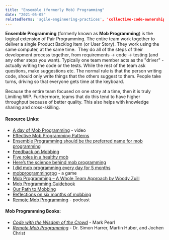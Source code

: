 ```yaml
---
title: "Ensemble (formerly Mob) Programming"
date: "2021-05-05"
relatedTerms: 'agile-engineering-practices', 'collective-code-ownership', 'pair-programming'
---
```


**Ensemble Programming** (formerly known as **Mob Programming**) is the logical extension of Pair Programming. The entire team work together to deliver a single Product Backlog Item (or User Story). They work using the same computer, at the same time.  They do all of the steps of their development process together, from requirements -> code -> testing (and any other steps you want). Typically one team member acts as the "driver" - actually writing the code or the tests. While the rest of the team ask questions, make suggestions etc. The normal rule is that the person writing code, should only write things that the others suggest to them. People take turns, driving so that everyone gets time at the keyboard.

Because the entire team focused on one story at a time, then it is truly Limiting WIP. Furthermore, teams that do this tend to have higher throughput because of better quality. This also helps with knowledge sharing and cross-skilling.

#### Resource Links:

- [A day of Mob Programming](https://www.youtube.com/watch?v=p_pvslS4gEI) - video
- [Effective Mob Programming Patterns](https://www.infoq.com/news/2019/02/effective-mob-programming)
- [Ensemble Programming should be the preferred name for mob programming](https://www.lisihocke.com/2021/02/ensemble-is-the-new-mob.html)
- [Feedback on Mobbing](https://medium.com/ingeniouslysimple/feedback-feedback-on-mobbing-dd3c3ffe74d0)
- [Five roles in a healthy mob](https://cucumber.io/blog/bdd/five-roles-in-a-healthy-mob/)
- [Here’s the science behind mob programming](https://medium.com/comparethemarket/you-asked-me-to-prove-mob-programming-works-heres-the-proof-70eb6a1d0279)
- [I did mob programming every day for 5 months](https://medium.com/comparethemarket/i-did-mob-programming-every-day-for-5-months-heres-what-i-learnt-b586fb8b67c)
- [mobprogrammingrpg](https://github.com/willemlarsen/mobprogrammingrpg) - a game
- [Mob Programming – A Whole Team Approach by Woody Zuill](https://www.agilealliance.org/resources/experience-reports/mob-programming-agile2014/)
- [Mob Programming Guidebook](http://www.mobprogrammingguidebook.com/images/mobprogrammingguidebook.pdf)
- [Our Path to Mobbing](https://www.hidigital.solutions/blog/our-path-to-mobbing/)
- [Reflections on six months of mobbing](https://medium.com/ingeniouslysimple/reflections-on-six-months-of-mobbing-67c423e3cd9e)
- [Remote Mob Programming](https://www.innoq.com/de/podcast/061-remote-mob-programming/) - podcast

#### Mob Programming Books:

- [_Code with the Wisdom of the Crowd_](https://pragprog.com/titles/mpmob/code-with-the-wisdom-of-the-crowd/) - Mark Pearl
- [_Remote Mob Programming_](https://leanpub.com/remotemobprogramming) - Dr. Simon Harrer, Martin Huber, and Jochen Christ

